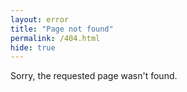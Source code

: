```yaml
---
layout: error
title: "Page not found"
permalink: /404.html
hide: true
---
```

Sorry, the requested page wasn't found.
